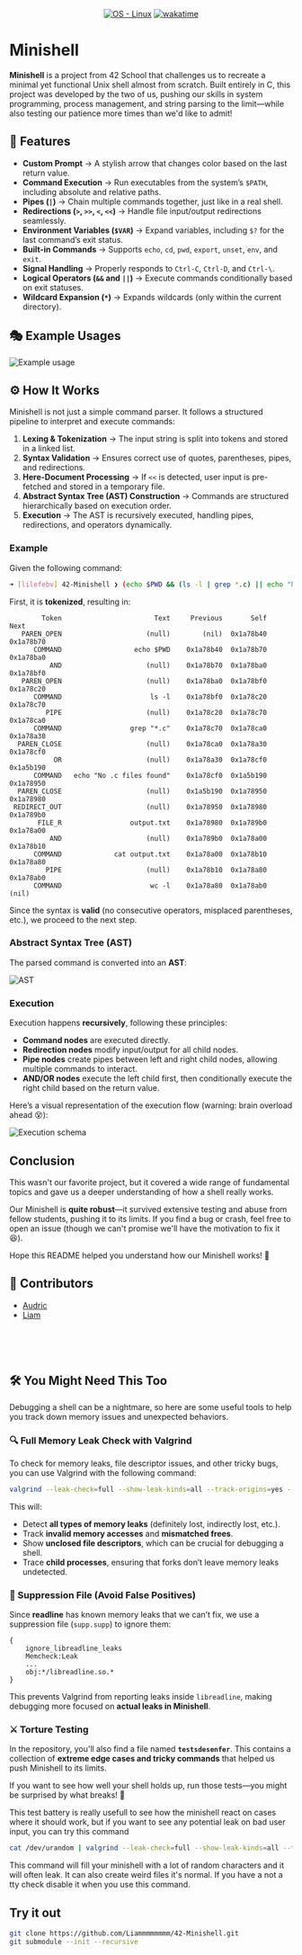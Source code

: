 <p align='center'>
   <a href="https://www.linux.org/">
      <img src="https://img.shields.io/badge/OS-Linux-blue?logo=linux&logoColor=white"
            alt="OS - Linux"></a>
   <a href="https://wakatime.com/badge/user/7d36b55a-b5ff-46c4-b7fd-57604568d382/project/7646dba2-55e4-45a5-87c0-3e0fecfb92a5">
      <img src="https://wakatime.com/badge/user/7d36b55a-b5ff-46c4-b7fd-57604568d382/project/7646dba2-55e4-45a5-87c0-3e0fecfb92a5.svg"
            alt="wakatime"></a>
</p>

# Minishell

**Minishell** is a project from 42 School that challenges us to recreate a minimal yet functional Unix shell almost from scratch. Built entirely in C, this project was developed by the two of us, pushing our skills in system programming, process management, and string parsing to the limit—while also testing our patience more times than we'd like to admit!

## 🚀 Features

- **Custom Prompt** → A stylish arrow that changes color based on the last return value.  
- **Command Execution** → Run executables from the system’s `$PATH`, including absolute and relative paths.  
- **Pipes (`|`)** → Chain multiple commands together, just like in a real shell.  
- **Redirections (`>`, `>>`, `<`, `<<`)** → Handle file input/output redirections seamlessly.  
- **Environment Variables (`$VAR`)** → Expand variables, including `$?` for the last command’s exit status.  
- **Built-in Commands** → Supports `echo`, `cd`, `pwd`, `export`, `unset`, `env`, and `exit`.  
- **Signal Handling** → Properly responds to `Ctrl-C`, `Ctrl-D`, and `Ctrl-\`.  
- **Logical Operators (`&&` and `||`)** → Execute commands conditionally based on exit statuses.  
- **Wildcard Expansion (`*`)** → Expands wildcards (only within the current directory).  

## 🎭 Example Usages

![Example usage](./img/example.png)  

## ⚙️ How It Works

Minishell is not just a simple command parser. It follows a structured pipeline to interpret and execute commands:

1. **Lexing & Tokenization** → The input string is split into tokens and stored in a linked list.
2. **Syntax Validation** → Ensures correct use of quotes, parentheses, pipes, and redirections.
3. **Here-Document Processing** → If `<<` is detected, user input is pre-fetched and stored in a temporary file.
4. **Abstract Syntax Tree (AST) Construction** → Commands are structured hierarchically based on execution order.
5. **Execution** → The AST is recursively executed, handling pipes, redirections, and operators dynamically.

### Example  

Given the following command:  

```bash
➜ [lilefebv] 42-Minishell ❯ (echo $PWD && (ls -l | grep *.c) || echo "No .c files found") > output.txt && cat output.txt | wc -l
```

First, it is **tokenized**, resulting in:  

```
        Token                       Text     Previous       Self       Next
   PAREN_OPEN                     (null)        (nil)  0x1a78b40  0x1a78b70
      COMMAND                  echo $PWD    0x1a78b40  0x1a78b70  0x1a78ba0
          AND                     (null)    0x1a78b70  0x1a78ba0  0x1a78bf0
   PAREN_OPEN                     (null)    0x1a78ba0  0x1a78bf0  0x1a78c20
      COMMAND                      ls -l    0x1a78bf0  0x1a78c20  0x1a78c70
         PIPE                     (null)    0x1a78c20  0x1a78c70  0x1a78ca0
      COMMAND                 grep "*.c"    0x1a78c70  0x1a78ca0  0x1a78a30
  PAREN_CLOSE                     (null)    0x1a78ca0  0x1a78a30  0x1a78cf0
           OR                     (null)    0x1a78a30  0x1a78cf0  0x1a5b190
      COMMAND   echo "No .c files found"    0x1a78cf0  0x1a5b190  0x1a78950
  PAREN_CLOSE                     (null)    0x1a5b190  0x1a78950  0x1a78980
 REDIRECT_OUT                     (null)    0x1a78950  0x1a78980  0x1a789b0
       FILE_R                 output.txt    0x1a78980  0x1a789b0  0x1a78a00
          AND                     (null)    0x1a789b0  0x1a78a00  0x1a78b10
      COMMAND             cat output.txt    0x1a78a00  0x1a78b10  0x1a78a80
         PIPE                     (null)    0x1a78b10  0x1a78a80  0x1a78ab0
      COMMAND                      wc -l    0x1a78a80  0x1a78ab0      (nil)
```

Since the syntax is **valid** (no consecutive operators, misplaced parentheses, etc.), we proceed to the next step.  

### Abstract Syntax Tree (AST)  

The parsed command is converted into an **AST**:  

![AST](img/ast.png)  

### Execution

Execution happens **recursively**, following these principles:
- **Command nodes** are executed directly.
- **Redirection nodes** modify input/output for all child nodes.
- **Pipe nodes** create pipes between left and right child nodes, allowing multiple commands to interact.
- **AND/OR nodes** execute the left child first, then conditionally execute the right child based on the return value.

Here’s a visual representation of the execution flow (warning: brain overload ahead 😵):  

![Execution schema](img/exec.png)

## Conclusion  

This wasn't our favorite project, but it covered a wide range of fundamental topics and gave us a deeper understanding of how a shell really works.  

Our Minishell is **quite robust**—it survived extensive testing and abuse from fellow students, pushing it to its limits. If you find a bug or crash, feel free to open an issue (though we can't promise we'll have the motivation to fix it 😆).

Hope this README helped you understand how our Minishell works! 🚀

## 🔗 Contributors
- [Audric](https://github.com/pandhacker)
- [Liam](https://github.com/Liammmmmmmm)

</br></br></br>

## 🛠 You Might Need This Too  

Debugging a shell can be a nightmare, so here are some useful tools to help you track down memory issues and unexpected behaviors.  

### 🔍 Full Memory Leak Check with Valgrind  

To check for memory leaks, file descriptor issues, and other tricky bugs, you can use Valgrind with the following command:

```bash
valgrind --leak-check=full --show-leak-kinds=all --track-origins=yes --show-mismatched-frees=yes --track-fds=yes --trace-children=yes --suppressions=supp.supp ./minishell
```  

This will:  
- Detect **all types of memory leaks** (definitely lost, indirectly lost, etc.).  
- Track **invalid memory accesses** and **mismatched frees**.  
- Show **unclosed file descriptors**, which can be crucial for debugging a shell.  
- Trace **child processes**, ensuring that forks don’t leave memory leaks undetected.  

### 📜 Suppression File (Avoid False Positives)  

Since **readline** has known memory leaks that we can’t fix, we use a suppression file (`supp.supp`) to ignore them:  

```text
{
    ignore_libreadline_leaks
    Memcheck:Leak
    ...
    obj:*/libreadline.so.*
}
```  

This prevents Valgrind from reporting leaks inside `libreadline`, making debugging more focused on **actual leaks in Minishell**.  


### ⚔️ Torture Testing  

In the repository, you'll also find a file named **`testsdesenfer`**. This contains a collection of **extreme edge cases and tricky commands** that helped us push Minishell to its limits.

If you want to see how well your shell holds up, run those tests—you might be surprised by what breaks! 🚀

This test battery is really usefull to see how the minishell react on cases where it should work, but if you want to see any potential leak on bad user input, you can try this command

```bash
cat /dev/urandom | valgrind --leak-check=full --show-leak-kinds=all --track-origins=yes --show-mismatched-frees=yes --track-fds=yes --trace-children=yes --suppressions=supp.supp ./minishell 2> outerror
```  

This command will fill your minishell with a lot of random characters and it will often leak.
It can also create weird files it's normal.
If you have a not a tty check disable it when you use this command.

## Try it out  

```bash
git clone https://github.com/Liammmmmmmm/42-Minishell.git
git submodule --init --recursive
```